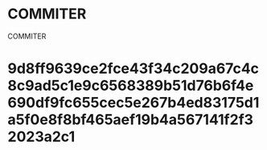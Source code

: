 # COMMITER
COMMITER






# 9d8ff9639ce2fce43f34c209a67c4c8c9ad5c1e9c6568389b51d76b6f4e690df9fc655cec5e267b4ed83175d1a5f0e8f8bf465aef19b4a567141f2f32023a2c1
